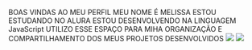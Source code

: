 BOAS VINDAS AO MEU PERFIL
MEU NOME É MELISSA
ESTOU ESTUDANDO NO ALURA
ESTOU DESENVOLVENDO NA LINGUAGEM JavaScript
UTILIZO ESSE ESPAÇO PARA MIHA ORGANIZAÇÃO E COMPARTILHAMENTO DOS MEUS PROJETOS DESENVOLVIDOS
![](https://tenor.com/pt-BR/view/omicron-omega-dst-1913-delta-delta-sigma-theta-gif-16356124)
![](https://media1.tenor.com/m/yrovBXo2GUMAAAAC/sad-sadness.gif)
